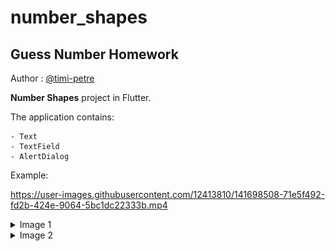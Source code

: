 # number_shapes
## Guess Number Homework

Author : [@timi-petre ](https://github.com/timi-petre)

**Number Shapes** project in Flutter.

The application contains:

    - Text
    - TextField
    - AlertDialog




Example:
 

https://user-images.githubusercontent.com/12413810/141698508-71e5f492-fd2b-424e-9064-5bc1dc22333b.mp4


<details>

  <summary>Image 1</summary>

<img src="https://github.com/timi-petre/number_shapes/blob/2a12845ebf9aeadd73c5f04c369d828725e63285/assets/Screenshot_1636923508.png" alt="Image 1" height="800" width="50%">

</details>

<details>
  <summary>Image 2</summary>

   <img src="https://github.com/timi-petre/number_shapes/blob/2a12845ebf9aeadd73c5f04c369d828725e63285/assets/Screenshot_1636923514.png" alt="Image 2" height="800" width="50%">

</details>

